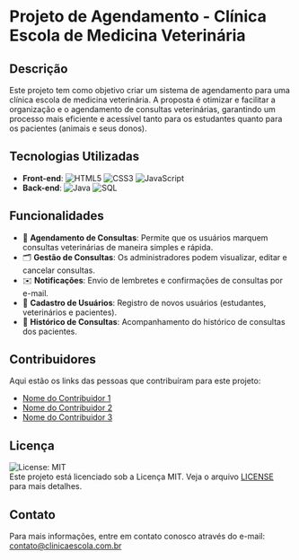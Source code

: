# Projeto de Agendamento - Clínica Escola de Medicina Veterinária

## Descrição

Este projeto tem como objetivo criar um sistema de agendamento para uma clínica escola de medicina veterinária. A proposta é otimizar e facilitar a organização e o agendamento de consultas veterinárias, garantindo um processo mais eficiente e acessível tanto para os estudantes quanto para os pacientes (animais e seus donos).

## Tecnologias Utilizadas

- **Front-end**: ![HTML5](https://img.shields.io/badge/-HTML5-E34F26?logo=html5&logoColor=white) ![CSS3](https://img.shields.io/badge/-CSS3-1572B6?logo=css3&logoColor=white) ![JavaScript](https://img.shields.io/badge/-JavaScript-F7DF1E?logo=javascript&logoColor=black)
- **Back-end**: ![Java](https://img.shields.io/badge/-Java-007396?logo=java&logoColor=white) ![SQL](https://img.shields.io/badge/-SQL-4479A1?logo=postgresql&logoColor=white)

## Funcionalidades

- 📅 **Agendamento de Consultas**: Permite que os usuários marquem consultas veterinárias de maneira simples e rápida.
- 🗂️ **Gestão de Consultas**: Os administradores podem visualizar, editar e cancelar consultas.
- ✉️ **Notificações**: Envio de lembretes e confirmações de consultas por e-mail.
- 👤 **Cadastro de Usuários**: Registro de novos usuários (estudantes, veterinários e pacientes).
- 📝 **Histórico de Consultas**: Acompanhamento do histórico de consultas dos pacientes.

## Contribuidores

Aqui estão os links das pessoas que contribuíram para este projeto:

- [Nome do Contribuidor 1](link)
- [Nome do Contribuidor 2](link)
- [Nome do Contribuidor 3](link)

## Licença

![License: MIT](https://img.shields.io/badge/License-MIT-blue.svg)  
Este projeto está licenciado sob a Licença MIT. Veja o arquivo [LICENSE](LICENSE) para mais detalhes.

## Contato

Para mais informações, entre em contato conosco através do e-mail: contato@clinicaescola.com.br
